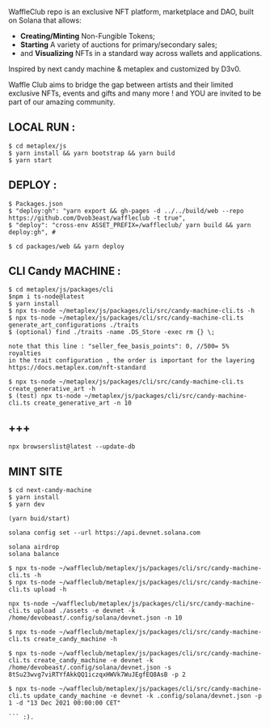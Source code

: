 WaffleClub repo is an exclusive NFT platform, marketplace and DAO, built on Solana that allows:

- **Creating/Minting** Non-Fungible Tokens;
- **Starting** A variety of auctions for primary/secondary sales;
- and **Visualizing** NFTs in a standard way across wallets and applications.


Inspired by next candy machine & metaplex and customized by D3v0.

Waffle Club aims to bridge the gap between artists and their limited exclusive NFTs, events and gifts and many more ! and YOU are invited to be part of our amazing community.

## LOCAL RUN :
```
$ cd metaplex/js
$ yarn install && yarn bootstrap && yarn build
$ yarn start
```
## DEPLOY :

```
$ Packages.json
$ "deploy:gh": "yarn export && gh-pages -d ../../build/web --repo https://github.com/Dvob3east/waffleclub -t true",
$ "deploy": "cross-env ASSET_PREFIX=/waffleclub/ yarn build && yarn deploy:gh", #

$ cd packages/web && yarn deploy
```

## CLI Candy MACHINE :
```
$ cd metaplex/js/packages/cli
$npm i ts-node@latest
$ yarn install
$ npx ts-node ~/metaplex/js/packages/cli/src/candy-machine-cli.ts -h
$ npx ts-node ~/metaplex/js/packages/cli/src/candy-machine-cli.ts generate_art_configurations ./traits
$ (optional) find ./traits -name .DS_Store -exec rm {} \;

note that this line : "seller_fee_basis_points": 0, //500= 5% royalties
in the trait configuration , the order is important for the layering
https://docs.metaplex.com/nft-standard

$ npx ts-node ~/metaplex/js/packages/cli/src/candy-machine-cli.ts create_generative_art -h
$ (test) npx ts-node ~/metaplex/js/packages/cli/src/candy-machine-cli.ts create_generative_art -n 10
```

## +++
```
npx browserslist@latest --update-db
```

## MINT SITE

```
$ cd next-candy-machine
$ yarn install
$ yarn dev

(yarn buid/start)

solana config set --url https://api.devnet.solana.com

solana airdrop
solana balance

$ npx ts-node ~/waffleclub/metaplex/js/packages/cli/src/candy-machine-cli.ts -h
$ npx ts-node ~/waffleclub/metaplex/js/packages/cli/src/candy-machine-cli.ts upload -h

npx ts-node ~/waffleclub/metaplex/js/packages/cli/src/candy-machine-cli.ts upload ./assets -e devnet -k /home/devobeast/.config/solana/devnet.json -n 10

$ npx ts-node ~/waffleclub/metaplex/js/packages/cli/src/candy-machine-cli.ts create_candy_machine -h

$ npx ts-node ~/waffleclub/metaplex/js/packages/cli/src/candy-machine-cli.ts create_candy_machine -e devnet -k /home/devobeast/.config/solana/devnet.json -s 8tSu23wvg7viRTYfAkkQQ1iczqxHWVk7WuJEgfEQ8AsB -p 2

$ npx ts-node ~/waffleclub/metaplex/js/packages/cli/src/candy-machine-cli.ts update_candy_machine -e devnet -k .config/solana/devnet.json -p 1 -d "13 Dec 2021 00:00:00 CET"

``` :).